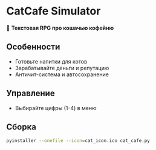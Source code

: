 # CatCafe Simulator  
🐾 **Текстовая RPG про кошачью кофейню**  

## Особенности  
- Готовьте напитки для котов  
- Зарабатывайте деньги и репутацию  
- Античит-система и автосохранение  

## Управление  
- Выбирайте цифры (1-4) в меню  

## Сборка  
```bash
pyinstaller --onefile --icon=cat_icon.ico cat_cafe.py
